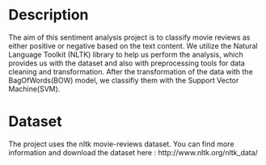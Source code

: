 

<h1>Description</h1> 

The aim of this sentiment analysis project is to classify movie reviews as either positive or negative based on the text content. We utilize the Natural Language Toolkit (NLTK) library to help us perform the analysis, which provides us with the dataset and also with preprocessing tools for data cleaning and transformation. After the transformation of the data with the BagOfWords(BOW) model, we classifiy them with the Support Vector Machine(SVM).




<h1>Dataset</h1>
The project uses the nltk movie-reviews dataset. You can find more information and download the dataset here : http://www.nltk.org/nltk_data/
